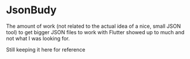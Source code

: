 # JsonBudy

The amount of work (not related to the actual idea of a nice, small JSON tool) to get bigger JSON files to work with Flutter showed up to much and not what I was looking for.

Still keeping it here for reference
